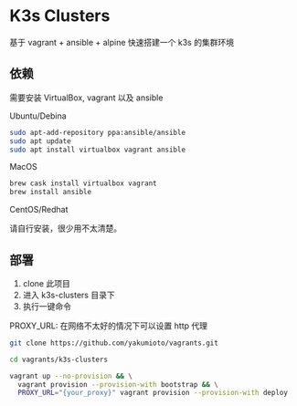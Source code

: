 # K3s Clusters

基于 vagrant + ansible + alpine 快速搭建一个 k3s 的集群环境

## 依赖

需要安装 VirtualBox, vagrant 以及 ansible

Ubuntu/Debina

```bash
sudo apt-add-repository ppa:ansible/ansible
sudo apt update
sudo apt install virtualbox vagrant ansible
```

MacOS

```bash
brew cask install virtualbox vagrant
brew install ansible
```

CentOS/Redhat

请自行安装，很少用不太清楚。

## 部署

1. clone 此项目
2. 进入 k3s-clusters 目录下
3. 执行一键命令

PROXY_URL: 在网络不太好的情况下可以设置 http 代理

```bash
git clone https://github.com/yakumioto/vagrants.git

cd vagrants/k3s-clusters

vagrant up --no-provision && \
  vagrant provision --provision-with bootstrap && \
  PROXY_URL="{your_proxy}" vagrant provision --provision-with deploy
```
